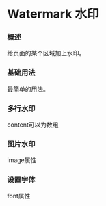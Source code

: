 # Watermark 水印

### 概述

给页面的某个区域加上水印。

### 基础用法

最简单的用法。

<demo src="../demos/watermark/watermark-01-base.vue"></demo>

### 多行水印

content可以为数组

<demo src="../demos/watermark/watermark-02-content.vue"></demo>

### 图片水印

image属性

<demo src="../demos/watermark/watermark-03-image.vue"></demo>

### 设置字体

font属性

<demo src="../demos/watermark/watermark-04-offset.vue"></demo>


